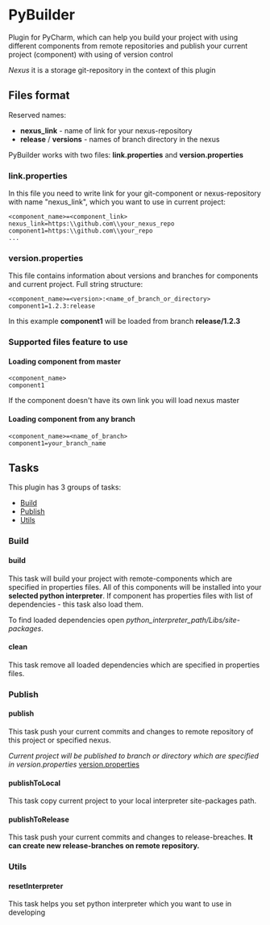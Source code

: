 # PyBuilder
Plugin for PyCharm, which can help you build your project with using different 
components from remote repositories and publish your current project (component) with using of version control

_Nexus_ it is a storage git-repository in the context of this plugin

## Files format
Reserved names:
* **nexus_link** - name of link for your nexus-repository
* **release** / **versions** - names of branch directory in the nexus

PyBuilder works with two files: 
**link.properties** and **version.properties**
### link.properties
In this file you need to write link 
for your git-component or nexus-repository 
with name "nexus_link", which you want to use in current project:
```
<component_name>=<component_link>
nexus_link=https:\\github.com\\your_nexus_repo
component1=https:\\github.com\\your_repo
...
```

### version.properties
This file contains information 
about versions and branches for 
components and current project.
Full string structure:
```
<component_name>=<version>:<name_of_branch_or_directory>
component1=1.2.3:release
```
In this example **component1** 
will be loaded from branch 
**release/1.2.3**

### Supported files feature to use
#### Loading component from master
```
<component_name>
component1
```
If the component doesn't have its own link you will load
nexus master
#### Loading component from any branch
```
<component_name>=<name_of_branch>
component1=your_branch_name
```

## Tasks
This plugin has 3 groups of tasks:
* [Build](#build)
* [Publish](#publish)
* [Utils](#utils)

### Build

#### build
This task will build your project with remote-components which are specified in properties files. 
All of this components will be installed into your **selected python interpreter**. 
If component has properties files with list of dependencies - this task also load them.

To find loaded dependencies open *python_interpreter_path/Libs/site-packages*.

#### clean
This task remove all loaded dependencies which are specified in properties files.
### Publish
#### publish
This task push your current commits and changes to remote repository of this project or specified nexus.

_Current project will be published to branch or directory which are specified in version.properties_ 
[version.properties](#versionproperties)

#### publishToLocal
This task copy current project to your local interpreter site-packages path.

#### publishToRelease
This task push your current commits and changes to release-breaches. 
**It can create new release-branches on remote repository.**
### Utils
#### resetInterpreter
This task helps you set python interpreter which you want to use in developing
